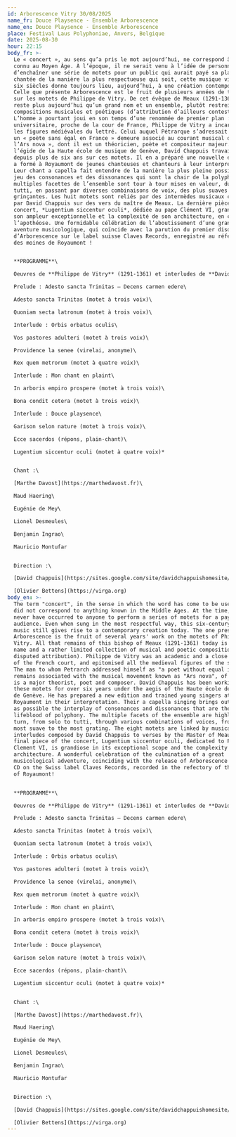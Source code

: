 ```yaml
---
id: Arborescence Vitry 30/08/2025
name_fr: Douce Playsence - Ensemble Arborescence
name_en: Douce Playsence - Ensemble Arborescence
place: Festival Laus Polyphoniae, Anvers, Belgique
date: 2025-08-30
hour: 22:15
body_fr: >-
  Le « concert », au sens qu’a pris le mot aujourd’hui, ne correspond à rien de
  connu au Moyen Âge. À l’époque, il ne serait venu à l’idée de personne
  d’enchaîner une série de motets pour un public qui aurait payé sa place. Même
  chantée de la manière la plus respectueuse qui soit, cette musique vieille de
  six siècles donne toujours lieu, aujourd’hui, à une création contemporaine.
  Celle que présente Arborescence est le fruit de plusieurs années de travail
  sur les motets de Philippe de Vitry. De cet évêque de Meaux (1291-1361), il ne
  reste plus aujourd’hui qu’un grand nom et un ensemble, plutôt restreint, de
  compositions musicales et poétiques (d’attribution d’ailleurs contestée).
  L’homme a pourtant joui en son temps d’une renommée de premier plan :
  universitaire, proche de la cour de France, Philippe de Vitry a incarné toutes
  les figures médiévales du lettré. Celui auquel Pétrarque s’adressait comme à
  un « poète sans égal en France » demeure associé au courant musical dit de «
  l’Ars nova », dont il est un théoricien, poète et compositeur majeur. Sous
  l’égide de la Haute école de musique de Genève, David Chappuis travaille
  depuis plus de six ans sur ces motets. Il en a préparé une nouvelle édition et
  a formé à Royaumont de jeunes chanteuses et chanteurs à leur interprétation.
  Leur chant a capella fait entendre de la manière la plus pleine possible le
  jeu des consonances et des dissonances qui sont la chair de la polyphonie. De
  multiples facettes de l’ensemble sont tour à tour mises en valeur, du solo au
  tutti, en passant par diverses combinaisons de voix, des plus suaves aux plus
  grinçantes. Les huit motets sont reliés par des intermèdes musicaux composés
  par David Chappuis sur des vers du maître de Meaux. La dernière pièce du
  concert, *Lugentium siccentur oculi*, dédiée au pape Clément VI, grandiose par
  son ampleur exceptionnelle et la complexité de son architecture, en constitue
  l’apothéose. Une formidable célébration de l’aboutissement d’une grande
  aventure musicologique, qui coïncide avec la parution du premier disque
  d’Arborescence sur le label suisse Claves Records, enregistré au réfectoire
  des moines de Royaumont ! 


  **PROGRAMME**\

  Oeuvres de **Philippe de Vitry** (1291-1361) et interludes de **David Chappuis** :*\

  Prelude : Adesto sancta Trinitas – Decens carmen edere\

  Adesto sancta Trinitas (motet à trois voix)\

  Quoniam secta latronum (motet à trois voix)\

  Interlude : Orbis orbatus oculis\

  Vos pastores adulteri (motet à trois voix)\

  Providence la senee (virelai, anonyme)\

  Rex quem metrorum (motet à quatre voix)\

  Interlude : Mon chant en plaint\

  In arboris empiro prospere (motet à trois voix)\

  Bona condit cetera (motet à trois voix)\

  Interlude : Douce playsence\

  Garison selon nature (motet à trois voix)\

  Ecce sacerdos (répons, plain-chant)\

  Lugentium siccentur oculi (motet à quatre voix)*


  Chant :\

  [Marthe Davost](https://marthedavost.fr)\

  Maud Haering\

  Eugénie de Mey\

  Lionel Desmeules\

  Benjamin Ingrao\

  Mauricio Montufar


  Direction :\

  [David Chappuis](https://sites.google.com/site/davidchappuishomesite/)\

  [Olivier Bettens](https://virga.org)
body_en: >-
  The term "concert", in the sense in which the word has come to be used today,
  did not correspond to anything known in the Middle Ages. At the time, it would
  never have occurred to anyone to perform a series of motets for a paying
  audience. Even when sung in the most respectful way, this six-century-old
  music still gives rise to a contemporary creation today. The one presented by
  Arborescence is the fruit of several years' work on the motets of Philippe de
  Vitry. All that remains of this bishop of Meaux (1291-1361) today is a great
  name and a rather limited collection of musical and poetic compositions (of
  disputed attribution). Philippe de Vitry was an academic and a close associate
  of the French court, and epitomised all the medieval figures of the scholar.
  The man to whom Petrarch addressed himself as "a poet without equal in France"
  remains associated with the musical movement known as "Ars nova", of which he
  is a major theorist, poet and composer. David Chappuis has been working on
  these motets for over six years under the aegis of the Haute école de musique
  de Genève. He has prepared a new edition and trained young singers at
  Royaumont in their interpretation. Their a capella singing brings out as fully
  as possible the interplay of consonances and dissonances that are the
  lifeblood of polyphony. The multiple facets of the ensemble are highlighted in
  turn, from solo to tutti, through various combinations of voices, from the
  most suave to the most grating. The eight motets are linked by musical
  interludes composed by David Chappuis to verses by the Master of Meaux. The
  final piece of the concert, Lugentium siccentur oculi, dedicated to Pope
  Clement VI, is grandiose in its exceptional scope and the complexity of its
  architecture. A wonderful celebration of the culmination of a great
  musicological adventure, coinciding with the release of Arborescence's first
  CD on the Swiss label Claves Records, recorded in the refectory of the monks
  of Royaumont! 


  **PROGRAMME**\

  Oeuvres de **Philippe de Vitry** (1291-1361) et interludes de **David Chappuis** :*\

  Prelude : Adesto sancta Trinitas – Decens carmen edere\

  Adesto sancta Trinitas (motet à trois voix)\

  Quoniam secta latronum (motet à trois voix)\

  Interlude : Orbis orbatus oculis\

  Vos pastores adulteri (motet à trois voix)\

  Providence la senee (virelai, anonyme)\

  Rex quem metrorum (motet à quatre voix)\

  Interlude : Mon chant en plaint\

  In arboris empiro prospere (motet à trois voix)\

  Bona condit cetera (motet à trois voix)\

  Interlude : Douce playsence\

  Garison selon nature (motet à trois voix)\

  Ecce sacerdos (répons, plain-chant)\

  Lugentium siccentur oculi (motet à quatre voix)*


  Chant :\

  [Marthe Davost](https://marthedavost.fr)\

  Maud Haering\

  Eugénie de Mey\

  Lionel Desmeules\

  Benjamin Ingrao\

  Mauricio Montufar


  Direction :\

  [David Chappuis](https://sites.google.com/site/davidchappuishomesite/)\

  [Olivier Bettens](https://virga.org)
---
```

